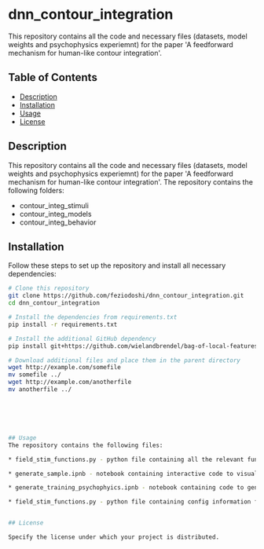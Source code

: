 # dnn_contour_integration

This repository contains all the code and necessary files (datasets, model weights and psychophysics experiemnt) for the paper 'A feedforward mechanism for human-like contour integration'.

## Table of Contents

- [Description](#description)
- [Installation](#installation)
- [Usage](#usage)
- [License](#license)

## Description
This repository contains all the code and necessary files (datasets, model weights and psychophysics experiemnt) for the paper 'A feedforward mechanism for human-like contour integration'. The repository contains the following folders:

* contour_integ_stimuli
* contour_integ_models
* contour_integ_behavior


## Installation

Follow these steps to set up the repository and install all necessary dependencies:

```bash
# Clone this repository
git clone https://github.com/feziodoshi/dnn_contour_integration.git
cd dnn_contour_integration

# Install the dependencies from requirements.txt
pip install -r requirements.txt

# Install the additional GitHub dependency
pip install git+https://github.com/wielandbrendel/bag-of-local-features-models.git

# Download additional files and place them in the parent directory
wget http://example.com/somefile
mv somefile ../
wget http://example.com/anotherfile
mv anotherfile ../






## Usage
The repository contains the following files:

* field_stim_functions.py - python file containing all the relevant functions to generate the stimuli similiar to Field et al., 1993

* generate_sample.ipnb - notebook containing interactive code to visualize sample stimuli - contour stimuli with maks and information about all elements in the display

* generate_training_psychophyics.ipnb - notebook containing code to generate (a) training (b) validation and (c) psychophyics stimuli

* field_stim_functions.py - python file containing config information for (a) training (b) validation and (c) psychophyics stimuli


## License

Specify the license under which your project is distributed.